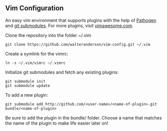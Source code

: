 ## Vim Configuration

An easy vim environment that supports plugins with the help of [Pathogen](https://github.com/tpope/vim-pathogen) and [git submodules](http://git-scm.com/book/en/v2/Git-Tools-Submodules). For more plugins, visit [vimawesome.com](http://vimawesome.com/).

Clone the repository into the folder ~/.vim

    git clone https://github.com/walteranderson/vim-config.git ~/.vim 


Create a symlink for the vimrc:

    ln -s ~/.vim/vimrc ~/.vimrc


Initialize git submodules and fetch any existing plugins:

    git submodule init
    git submodule update


To add a new plugin:

    git submodule add http://github.com/<user-name>/<name-of-plugin>.git bundle/<name-of-plugin>

Be sure to add the plugin in the bundle/ folder. Choose a name that matches the name of the plugin to make life easier later on!
